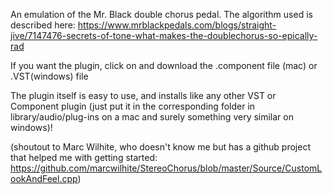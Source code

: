 An emulation of the Mr. Black double chorus pedal. The algorithm used is described here: 
https://www.mrblackpedals.com/blogs/straight-jive/7147476-secrets-of-tone-what-makes-the-doublechorus-so-epically-rad

If you want the plugin, click on and download the .component file (mac) or .VST(windows) file

The plugin itself is easy to use, and installs like any other VST or Component plugin (just put it in the corresponding folder in library/audio/plug-ins on a mac and surely something very similar on windows)!

(shoutout to Marc Wilhite, who doesn't know me but has a github project that helped me with getting started: https://github.com/marcwilhite/StereoChorus/blob/master/Source/CustomLookAndFeel.cpp)
